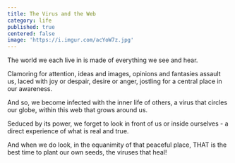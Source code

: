 ```yaml
---
title: The Virus and the Web
category: life
published: true
centered: false
image: 'https://i.imgur.com/acYoW7z.jpg'
---
```


The world we each live in
is made of everything
we see and hear.

Clamoring for attention,
ideas and images,
opinions and fantasies
assault us,
laced with joy or despair,
desire or anger,
jostling
for a central place
in our awareness.

And so,
we become infected
with the inner life of others,
a virus that circles our globe,
within this web
that grows around us.

Seduced by its power,
we forget to look in front of us
or inside ourselves -
a direct experience
of what is real and true.

And when we do look,
in the equanimity
of that peaceful place,
THAT is the best time
to plant our own seeds,
the viruses that heal!
